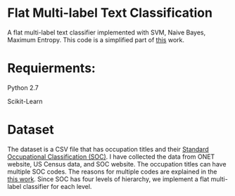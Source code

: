 # Flat Multi-label Text Classification
A flat multi-label text classifier implemented with SVM, Naive Bayes, Maximum Entropy. This code is a simplified part of <a href="https://atrium.lib.uoguelph.ca/xmlui/handle/10214/14251">this</a> work.  

# Requierments:
Python 2.7

Scikit-Learn

# Dataset
The dataset is a CSV file that has occupation titles and their <a href="https://www.bls.gov/soc/
">Standard Occupational Classification (SOC)</a>. I have collected the data from ONET website, US Census data, and SOC website. The occupation titles can have multiple SOC codes. The reasons for multiple codes are explained in the <a href="https://atrium.lib.uoguelph.ca/xmlui/handle/10214/14251"> this work</a>. Since SOC has four levels of hierarchy, we implement a flat multi-label classifier for each level.

